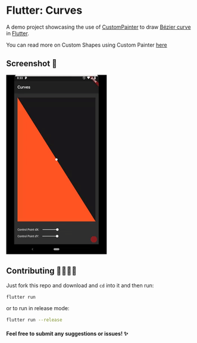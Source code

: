 # Flutter: Curves 

A demo project showcasing the use of [CustomPainter](https://docs.flutter.io/flutter/widgets/CustomPaint-class.html) to draw [Bézier curve](https://en.wikipedia.org/wiki/B%C3%A9zier_curve) in [Flutter](https://flutter.io).

You can read more on Custom Shapes using Custom Painter [here](https://zocada.com/drawing-custom-shapes-in-flutter-using-custompainter)

## Screenshot 📸

![Demo](/screenshots/demo.gif)

## Contributing 👨‍💻👩‍💻
Just fork this repo and download and `cd` into it and then run:
```sh
flutter run
``` 
or to run in release mode:
```sh
flutter run --release
```
#### Feel free to submit any suggestions or issues! ✨
